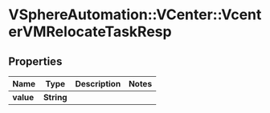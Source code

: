# VSphereAutomation::VCenter::VcenterVMRelocateTaskResp

## Properties
Name | Type | Description | Notes
------------ | ------------- | ------------- | -------------
**value** | **String** |  | 



